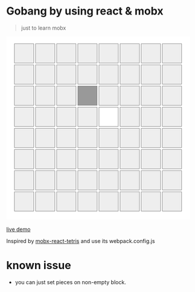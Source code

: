 # Gobang by using react & mobx

> just to learn mobx

![demo](demo.png)

[live demo](https://tinkgu.github.io/mobx-gobang/dist)

Inspired by [mobx-react-tetris](https://github.com/1984weed/mobx-react-tetris) and use its webpack.config.js

# known issue

- you can just set pieces on non-empty block.
